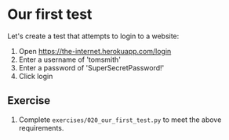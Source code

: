 # Our first test
Let's create a test that attempts to login to a website:

1. Open https://the-internet.herokuapp.com/login
2. Enter a username of 'tomsmith'
3. Enter a password of 'SuperSecretPassword!'
4. Click login

## Exercise
1. Complete `exercises/020_our_first_test.py` to meet the above requirements.
